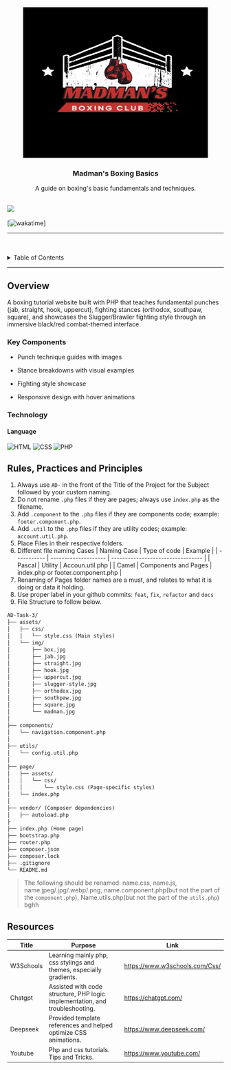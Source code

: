 <a name="readme-top">

<br/>

<br />
<div align="center">
  <a href="https://github.com/ANTONIO-JUAN-MIGUEL/AD-Task-1">
  <!-- TODO: If you want to add logo or banner you can add it here -->
    <img src="./assets/img/madman.jpg" alt="Nyebe" width="430" height="350">
  </a>
<!-- TODO: Change Title to the name of the title of your Project -->
  <h3 align="center">Madman's Boxing Basics</h3>
</div>
<!-- TODO: Make a short description -->
<div align="center">
  A guide on boxing's basic fundamentals and techniques.
</div>

<br />

<!-- TODO: Change the zyx-0314 into your github username  -->
<!-- TODO: Change the WD-Template-Project into the same name of your folder -->

![](https://visit-counter.vercel.app/counter.png?page=ANTONIO-JUAN-MIGUEL/AD-Task-2)

[![wakatime](https://wakatime.com/badge/user/60a37343-62b8-470c-9dcd-bde373a43c33/project/51a382ae-2c74-4cdc-a52d-2d6cb7333306.svg)]

---

<br />
<br />

<!-- TODO: If you want to add more layers for your readme -->
<details>
  <summary>Table of Contents</summary>
  <ol>
    <li>
      <a href="#overview">Overview</a>
      <ol>
        <li>
          <a href="#key-components">Key Components</a>
        </li>
        <li>
          <a href="#technology">Technology</a>
        </li>
      </ol>
    </li>
    <li>
      <a href="#rule,-practices-and-principles">Rules, Practices and Principles</a>
    </li>
    <li>
      <a href="#resources">Resources</a>
    </li>
  </ol>
</details>

---

## Overview

<!-- TODO: To be changed -->
<!-- The following are just sample -->

A boxing tutorial website built with PHP that teaches fundamental punches (jab, straight, hook, uppercut), fighting stances (orthodox, southpaw, square), and showcases the Slugger/Brawler fighting style through an immersive black/red combat-themed interface.

### Key Components

<!-- TODO: List of Key Components -->
<!-- The following are just sample -->

- Punch technique guides with images

- Stance breakdowns with visual examples

- Fighting style showcase

- Responsive design with hover animations

### Technology

<!-- TODO: List of Technology Used -->
#### Language
![HTML](https://img.shields.io/badge/HTML-E34F26?style=for-the-badge&logo=html5&logoColor=white)
![CSS](https://img.shields.io/badge/CSS-1572B6?style=for-the-badge&logo=css3&logoColor=white)
![PHP](https://img.shields.io/badge/PHP-777BB4?style=for-the-badge&logo=php&logoColor=white)

## Rules, Practices and Principles

<!-- Do not Change this -->

1. Always use `AD-` in the front of the Title of the Project for the Subject followed by your custom naming.
2. Do not rename `.php` files if they are pages; always use `index.php` as the filename.
3. Add `.component` to the `.php` files if they are components code; example: `footer.component.php`.
4. Add `.util` to the `.php` files if they are utility codes; example: `account.util.php`.
5. Place Files in their respective folders.
6. Different file naming Cases
   | Naming Case | Type of code         | Example                           |
   | ----------- | -------------------- | --------------------------------- |
   | Pascal      | Utility              | Accoun.util.php                   |
   | Camel       | Components and Pages | index.php or footer.component.php |
8. Renaming of Pages folder names are a must, and relates to what it is doing or data it holding.
9. Use proper label in your github commits: `feat`, `fix`, `refactor` and `docs`
10. File Structure to follow below.

```
AD-Task-3/
├── assets/
│   ├── css/
│   │   └── style.css (Main styles)
│   └── img/
│       ├── box.jpg
│       ├── jab.jpg
│       ├── straight.jpg
│       ├── hook.jpg
│       ├── uppercut.jpg
│       ├── slugger-style.jpg
│       ├── orthodox.jpg
│       ├── southpaw.jpg
│       ├── square.jpg
│       └── madman.jpg
│
├── components/
│   └── navigation.component.php
│
├── utils/
│   └── config.util.php
│
├── page/ 
│   ├── assets/
│   │   └── css/
│   │       └── style.css (Page-specific styles)
│   └── index.php
│
├── vendor/ (Composer dependencies)
│   ├── autoload.php
├
├── index.php (Home page)
├── bootstrap.php
├── router.php
├── composer.json
├── composer.lock 
├── .gitignore 
└── README.md
```
> The following should be renamed: name.css, name.js, name.jpeg/.jpg/.webp/.png, name.component.php(but not the part of the `component.php`), Name.utils.php(but not the part of the `utils.php`) bghh

## Resources

<!-- TODO: Add References -->

| Title        | Purpose                                                                       | Link                           |
| ------------ | ----------------------------------------------------------------------------- | ------------------------------ |
| W3Schools    | Learning mainly php, css stylings and themes, especially gradients.           | https://www.w3schools.com/Css/ |
| Chatgpt      | Assisted with code structure, PHP logic implementation, and troubleshooting.  | https://chatgpt.com/           |
| Deepseek     | Provided template references and helped optimize CSS animations.              | https://www.deepseek.com/      |
| Youtube      | Php and css tutorials. Tips and Tricks.                                       | https://www.youtube.com/       |
